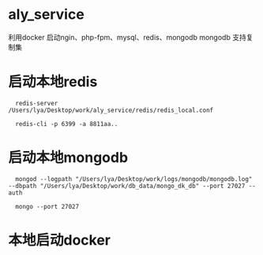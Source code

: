 # aly_service
  利用docker 启动ngin、php-fpm、mysql、redis、mongodb
  mongodb 支持复制集

# 启动本地redis
```
  redis-server /Users/lya/Desktop/work/aly_service/redis/redis_local.conf

  redis-cli -p 6399 -a 8811aa..
```
# 启动本地mongodb
```
  mongod --logpath "/Users/lya/Desktop/work/logs/mongodb/mongodb.log" --dbpath "/Users/lya/Desktop/work/db_data/mongo_dk_db" --port 27027 --auth

  mongo --port 27027 
```
# 本地启动docker
```

```